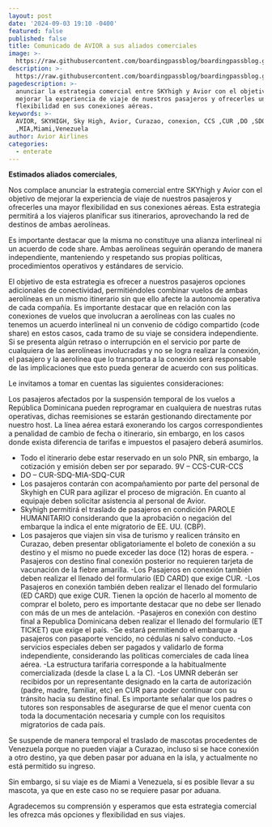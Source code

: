 ```yaml
---
layout: post
date: '2024-09-03 19:10 -0400'
featured: false
published: false
title: Comunicado de AVIOR a sus aliados comerciales
image: >-
  https://raw.githubusercontent.com/boardingpassblog/boardingpassblog.github.io/main/assets/images/Avion-AVIOR.jpg
description: >-
  https://raw.githubusercontent.com/boardingpassblog/boardingpassblog.github.io/main/assets/images/Avion-AVIOR.jpg
pagedescription: >-
  anunciar la estrategia comercial entre SKYhigh y Avior con el objetivo de
  mejorar la experiencia de viaje de nuestros pasajeros y ofrecerles una mayor
  flexibilidad en sus conexiones aéreas. 
keywords: >-
  AVIOR, SKYHIGH, Sky High, Avior, Curazao, conexion, CCS ,CUR ,DO ,SDQ
  ,MIA,Miami,Venezuela
author: Avior Airlines
categories:
  - enterate
---
```

**Estimados aliados comerciales**,

Nos complace anunciar la estrategia comercial entre SKYhigh y Avior con el objetivo de mejorar la experiencia de viaje de nuestros pasajeros y ofrecerles una mayor flexibilidad en sus conexiones aéreas. Esta estrategia permitirá a los viajeros planificar sus itinerarios, aprovechando la red de destinos de ambas aerolíneas. 
 
Es importante destacar que la misma no constituye una alianza interlineal ni un acuerdo de code share. Ambas aerolíneas seguirán operando de manera independiente, manteniendo y respetando sus propias políticas, procedimientos operativos y estándares de servicio.  
 
El objetivo de esta estrategia es ofrecer a nuestros pasajeros opciones adicionales de conectividad, permitiéndoles combinar vuelos de ambas aerolíneas en un mismo itinerario sin que ello afecte la autonomía operativa de cada compañía. Es importante destacar que en relación con las conexiones de vuelos que involucran a aerolíneas con las cuales no tenemos un acuerdo interlineal ni un convenio de código compartido (code share) en estos casos, cada tramo de su viaje se considera independiente. Si se presenta algún retraso o interrupción en el servicio por parte de cualquiera de las aerolíneas involucradas y no se logra realizar la conexión, el pasajero y la aerolínea que lo transporta a la conexión será responsable de las implicaciones que esto pueda generar de acuerdo con sus políticas. 

Le invitamos a tomar en cuentas las siguientes consideraciones: 

Los pasajeros afectados por la suspensión temporal de los vuelos a República Dominicana pueden reprogramar en cualquiera de nuestras rutas operativas, dichas reemisiones se estarán gestionando directamente por nuestro host. La línea aérea estará exonerando los cargos correspondientes a penalidad de cambio de fecha o itinerario, sin embargo, en los casos donde exista diferencia de tarifas e impuestos el pasajero deberá asumirlos. 

- Todo el itinerario debe estar reservado en un solo PNR, sin embargo, la cotización y emisión deben ser por separado. 9V – CCS-CUR-CCS  
- DO – CUR-SDQ-MIA-SDQ-CUR 
- Los pasajeros contarán con acompañamiento por parte del personal de Skyhigh en CUR para agilizar el proceso de migración. En cuanto al equipaje deben solicitar asistencia al personal de Avior. 
- Skyhigh permitirá el traslado de pasajeros en condición PAROLE HUMANITARIO considerando que la aprobación o negación del embarque la indica el ente migratorio de EE. UU. (CBP). 
- Los pasajeros que viajen sin visa de turismo y realicen tránsito en Curazao, deben presentar obligatoriamente el boleto de conexión a su destino y el mismo no puede exceder las doce (12) horas de espera.
-Pasajeros con destino final conexión posterior no requieren tarjeta de vacunación de la fiebre amarilla. 
-Los Pasajeros en conexión también deben realizar el llenado del formulario (ED CARD) que exige CUR.
-Los Pasajeros en conexión también deben realizar el llenado del formulario (ED CARD) que exige CUR. Tienen la opción de hacerlo al momento de comprar el boleto, pero es importante destacar que no debe ser llenado con más de un mes de antelación. 
-Pasajeros en conexión con destino final a Republica Dominicana deben realizar el llenado del formulario (ET TICKET) que exige el país. 
-Se estará permitiendo el embarque a pasajeros con pasaporte vencido, no cédulas ni salvo conducto. 
-Los servicios especiales deben ser pagados y validarlo de forma independiente, considerando las políticas comerciales de cada línea aérea. 
-La estructura tarifaria corresponde a la habitualmente comercializada (desde la clase L a la C). 
-Los UMNR deberán ser recibidos por un representante designado en la carta de autorización (padre, madre, familiar, etc) en CUR para poder continuar con su tránsito hacia su destino final. Es importante señalar que los padres o tutores son responsables de asegurarse de que el menor cuenta con toda la documentación necesaria y cumple con los requisitos migratorios de cada país. 

Se suspende de manera temporal el traslado de mascotas procedentes de Venezuela porque no pueden viajar a Curazao, incluso si se hace conexión a otro destino, ya que deben pasar por aduana en la isla, y actualmente no está permitido su ingreso. 

Sin embargo, si su viaje es de Miami a Venezuela, sí es posible llevar a su mascota, ya que en este caso no se requiere pasar por aduana.

Agradecemos su comprensión y esperamos que esta estrategia comercial les ofrezca más opciones y flexibilidad en sus viajes.
